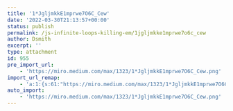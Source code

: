```yaml
---
title: '1*JgljmkkE1mprwe7O6C_Cew'
date: '2022-03-30T21:13:57+00:00'
status: publish
permalink: /js-infinite-loops-killing-em/1jgljmkke1mprwe7o6c_cew
author: Dsmith
excerpt: ''
type: attachment
id: 955
pre_import_url:
    - 'https://miro.medium.com/max/1323/1*JgljmkkE1mprwe7O6C_Cew.png'
import_url_remap:
    - 'a:1:{s:61:"https://miro.medium.com/max/1323/1*JgljmkkE1mprwe7O6C_Cew.png";s:86:"http://begininfiniteloop.files.wordpress.com/2022/03/35cf7-1jgljmkke1mprwe7o6c_cew.png";}'
auto_import:
    - 'https://miro.medium.com/max/1323/1*JgljmkkE1mprwe7O6C_Cew.png'
---
```

<!DOCTYPE html PUBLIC "-//W3C//DTD HTML 4.0 Transitional//EN" "http://www.w3.org/TR/REC-html40/loose.dtd">
<?xml encoding="UTF-8">
